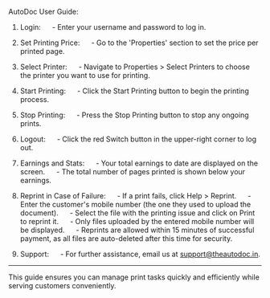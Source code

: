 ﻿

AutoDoc User Guide:

1. Login:
      - Enter your username and password to log in.

2. Set Printing Price:
      - Go to the 'Properties' section to set the price per printed page.

3. Select Printer:
      - Navigate to Properties > Select Printers to choose the printer you want to use for printing.

4. Start Printing:
      - Click the Start Printing button to begin the printing process.

5. Stop Printing:
      - Press the Stop Printing button to stop any ongoing prints.

6. Logout:
      - Click the red Switch button in the upper-right corner to log out.

7. Earnings and Stats:
      - Your total earnings to date are displayed on the screen.
      - The total number of pages printed is shown below your earnings.

8. Reprint in Case of Failure:
      - If a print fails, click Help > Reprint.
      - Enter the customer's mobile number (the one they used to upload the document).
      - Select the file with the printing issue and click on Print to reprint it.
      - Only files uploaded by the entered mobile number will be displayed.
      - Reprints are allowed within 15 minutes of successful payment, as all files are auto-deleted after this time for security.

9. Support:
      - For further assistance, email us at support@theautodoc.in.

---

This guide ensures you can manage print tasks quickly and efficiently while serving customers conveniently.
